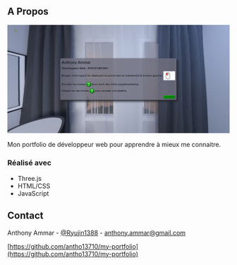 <!-- PROJECT SHIELDS -->
<!--
*** This template uses markdown "reference style" links for readability.
*** Reference links are enclosed in brackets [ ] instead of parentheses ( ).
*** See the bottom of this document for the declaration of the reference variables
*** for contributors-url, forks-url, etc. This is an optional, concise syntax you may use.
*** https://www.markdownguide.org/basic-syntax/#reference-style-links
-->

<!-- ABOUT THE PROJECT -->
## A Propos

[![Product Name Screen Shot][product-screenshot]](https://anthony-ammar.com)

Mon portfolio de développeur web pour apprendre à mieux me connaitre.

### Réalisé avec

*  Three.js
*  HTML/CSS
*  JavaScript



<!-- CONTACT -->
## Contact

Anthony Ammar - [@Ryujin1388](https://twitter.com/@Ryujin1388) - anthony.ammar@gmail.com

[https://github.com/antho13710/my-portfolio](https://github.com/antho13710/my-portfolio)



[linkedin-shield]: https://img.shields.io/badge/-LinkedIn-black.svg?style=flat-square&logo=linkedin&colorB=555
[product-screenshot]: docs/cover.jpg

